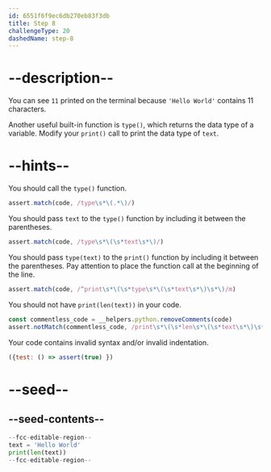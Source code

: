 ```yaml
---
id: 6551f6f9ec6db270eb83f3db
title: Step 8
challengeType: 20
dashedName: step-8
---
```


# --description--

You can see `11` printed on the terminal because `'Hello World'` contains 11 characters.

Another useful built-in function is `type()`, which returns the data type of a variable. Modify your `print()` call to print the data type of `text`.

# --hints--

You should call the `type()` function.

```js
assert.match(code, /type\s*\(.*\)/)
```

You should pass `text` to the `type()` function by including it between the parentheses.

```js
assert.match(code, /type\s*\(\s*text\s*\)/)
```

You should pass `type(text)` to the `print()` function by including it between the parentheses. Pay attention to place the function call at the beginning of the line.

```js
assert.match(code, /^print\s*\(\s*type\s*\(\s*text\s*\)\s*\)/m)
```

You should not have `print(len(text))` in your code.

```js
const commentless_code = __helpers.python.removeComments(code)
assert.notMatch(commentless_code, /print\s*\(\s*len\s*\(\s*text\s*\)\s*\)/)
```

Your code contains invalid syntax and/or invalid indentation.

```js
({test: () => assert(true) })
```

# --seed--

## --seed-contents--

```py
--fcc-editable-region--
text = 'Hello World'
print(len(text))
--fcc-editable-region--
```
